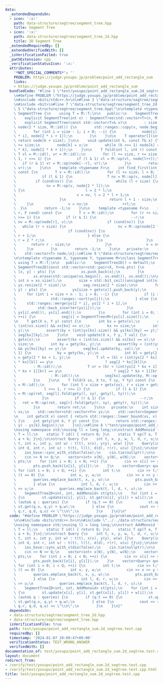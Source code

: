 ```yaml
---
data:
  _extendedDependsOn:
  - icon: ':x:'
    path: data-structure/segtree/segment_tree.hpp
    title: Segment Tree
  - icon: ':x:'
    path: data-structure/segtree/segment_tree_2d.hpp
    title: 2D Segment Tree
  _extendedRequiredBy: []
  _extendedVerifiedWith: []
  _isVerificationFailed: true
  _pathExtension: cpp
  _verificationStatusIcon: ':x:'
  attributes:
    '*NOT_SPECIAL_COMMENTS*': ''
    PROBLEM: https://judge.yosupo.jp/problem/point_add_rectangle_sum
    links:
    - https://judge.yosupo.jp/problem/point_add_rectangle_sum
  bundledCode: "#line 1 \"test/yosupo/point_add_rectangle_sum.2d_segtree.test.cpp\"\
    \n#define PROBLEM \"https://judge.yosupo.jp/problem/point_add_rectangle_sum\"\n\
    \n#include <bits/stdc++.h>\n\n#line 3 \"data-structure/segtree/segment_tree_2d.hpp\"\
    \n#include <bit>\n#line 7 \"data-structure/segtree/segment_tree_2d.hpp\"\n\n#line\
    \ 5 \"data-structure/segtree/segment_tree.hpp\"\n\ntemplate <typename M>\nclass\
    \ SegmentTree {\n    using T = M::T;\n\n   public:\n    SegmentTree() = default;\n\
    \    explicit SegmentTree(int n) : SegmentTree(std::vector<T>(n, M::id())) {}\n\
    \    explicit SegmentTree(const std::vector<T>& v)\n        : size(std::bit_ceil(v.size())),\
    \ node(2 * size, M::id()) {\n        std::ranges::copy(v, node.begin() + size);\n\
    \        for (int i = size - 1; i > 0; --i) {\n            node[i] = M::op(node[2\
    \ * i], node[2 * i + 1]);\n        }\n    }\n\n    T operator[](int k) const {\
    \ return node[k + size]; }\n\n    void update(int k, const T& x) {\n        k\
    \ += size;\n        node[k] = x;\n        while (k >>= 1) node[k] = M::op(node[2\
    \ * k], node[2 * k + 1]);\n    }\n\n    T fold(int l, int r) const {\n       \
    \ T vl = M::id(), vr = M::id();\n        for (l += size, r += size; l < r; l >>=\
    \ 1, r >>= 1) {\n            if (l & 1) vl = M::op(vl, node[l++]);\n         \
    \   if (r & 1) vr = M::op(node[--r], vr);\n        }\n        return M::op(vl,\
    \ vr);\n    }\n\n    template <typename F>\n    int find_first(int l, F cond)\
    \ const {\n        T v = M::id();\n        for (l += size; l > 0; l >>= 1) {\n\
    \            if (l & 1) {\n                T nv = M::op(v, node[l]);\n       \
    \         if (cond(nv)) {\n                    while (l < size) {\n          \
    \              nv = M::op(v, node[2 * l]);\n                        if (cond(nv))\
    \ {\n                            l = 2 * l;\n                        } else {\n\
    \                            v = nv, l = 2 * l + 1;\n                        }\n\
    \                    }\n                    return l + 1 - size;\n           \
    \     }\n                v = nv;\n                ++l;\n            }\n      \
    \  }\n        return -1;\n    }\n\n    template <typename F>\n    int find_last(int\
    \ r, F cond) const {\n        T v = M::id();\n        for (r += size; r > 0; r\
    \ >>= 1) {\n            if (r & 1) {\n                --r;\n                T\
    \ nv = M::op(node[r], v);\n                if (cond(nv)) {\n                 \
    \   while (r < size) {\n                        nv = M::op(node[2 * r + 1], v);\n\
    \                        if (cond(nv)) {\n                            r = 2 *\
    \ r + 1;\n                        } else {\n                            v = nv,\
    \ r = 2 * r;\n                        }\n                    }\n             \
    \       return r - size;\n                }\n                v = nv;\n       \
    \     }\n        }\n        return -1;\n    }\n\n   private:\n    int size;\n\
    \    std::vector<T> node;\n};\n#line 9 \"data-structure/segtree/segment_tree_2d.hpp\"\
    \n\ntemplate <typename X, typename Y, typename M>\nclass SegmentTree2D {\n   \
    \ using T = M::T;\n\n   public:\n    SegmentTree2D() = default;\n    explicit\
    \ SegmentTree2D(const std::vector<std::pair<X, Y>>& pts) {\n        for (auto&\
    \ [x, y] : pts) {\n            xs.push_back(x);\n        }\n        std::ranges::sort(xs);\n\
    \        xs.erase(std::unique(xs.begin(), xs.end()), xs.end());\n\n        const\
    \ int n = xs.size();\n        size = std::bit_ceil((unsigned int)n);\n       \
    \ ys.resize(2 * size);\n        seg.resize(2 * size);\n\n        for (auto& [x,\
    \ y] : pts) {\n            ys[size + getx(x)].push_back(y);\n        }\n\n   \
    \     for (int i = size + n - 1; i > 0; --i) {\n            if (i >= size) {\n\
    \                std::ranges::sort(ys[i]);\n            } else {\n           \
    \     std::ranges::merge(ys[2 * i], ys[2 * i + 1],\n                         \
    \          std::back_inserter(ys[i]));\n            }\n            ys[i].erase(std::unique(ys[i].begin(),\
    \ ys[i].end()), ys[i].end());\n        }\n        for (int i = 0; i < size + n;\
    \ ++i) {\n            seg[i] = SegmentTree<M>(ys[i].size());\n        }\n    }\n\
    \n    T get(X x, Y y) const {\n        int kx = getx(x);\n        assert(kx <\
    \ (int)xs.size() && xs[kx] == x);\n        kx += size;\n        int ky = gety(kx,\
    \ y);\n        assert(ky < (int)ys[kx].size() && ys[kx][ky] == y);\n        return\
    \ seg[kx][ky];\n    }\n\n    void update(X x, Y y, T val) {\n        int kx =\
    \ getx(x);\n        assert(kx < (int)xs.size() && xs[kx] == x);\n        kx +=\
    \ size;\n        int ky = gety(kx, y);\n        assert(ky < (int)ys[kx].size()\
    \ && ys[kx][ky] == y);\n        seg[kx].update(ky, val);\n        while (kx >>=\
    \ 1) {\n            ky = gety(kx, y);\n            int kl = gety(2 * kx, y), kr\
    \ = gety(2 * kx + 1, y);\n            T vl = (kl < (int)ys[2 * kx].size() && ys[2\
    \ * kx][kl] == y\n                        ? seg[2 * kx][kl]\n                \
    \        : M::id());\n            T vr = (kr < (int)ys[2 * kx + 1].size() && ys[2\
    \ * kx + 1][kr] == y\n                        ? seg[2 * kx + 1][kr]\n        \
    \                : M::id());\n            seg[kx].update(ky, M::op(vl, vr));\n\
    \        }\n    }\n\n    T fold(X sx, X tx, Y sy, Y ty) const {\n        T ret\
    \ = M::id();\n        for (int l = size + getx(sx), r = size + getx(tx); l < r;\n\
    \             l >>= 1, r >>= 1) {\n            if (l & 1) {\n                ret\
    \ = M::op(ret, seg[l].fold(gety(l, sy), gety(l, ty)));\n                ++l;\n\
    \            }\n            if (r & 1) {\n                --r;\n             \
    \   ret = M::op(ret, seg[r].fold(gety(r, sy), gety(r, ty)));\n            }\n\
    \        }\n        return ret;\n    }\n\n   private:\n    int size;\n    std::vector<X>\
    \ xs;\n    std::vector<std::vector<Y>> ys;\n    std::vector<SegmentTree<M>> seg;\n\
    \n    int getx(X x) const { return std::ranges::lower_bound(xs, x) - xs.begin();\
    \ }\n    int gety(int k, Y y) const {\n        return std::ranges::lower_bound(ys[k],\
    \ y) - ys[k].begin();\n    }\n};\n#line 6 \"test/yosupo/point_add_rectangle_sum.2d_segtree.test.cpp\"\
    \nusing namespace std;\nusing ll = long long;\n\nstruct AddMonoid {\n    using\
    \ T = ll;\n    static T id() { return 0; }\n    static T op(T a, T b) { return\
    \ a + b; }\n};\n\nstruct Query {\n    int t, x, y, w, l, d, r, u;\n    Query(int\
    \ t, int x, int y, int w) : t(t), x(x), y(y), w(w) {}\n    Query(int t, int l,\
    \ int d, int r, int u) : t(t), l(l), d(d), r(r), u(u) {}\n};\n\nint main() {\n\
    \    ios_base::sync_with_stdio(false);\n    cin.tie(nullptr);\n\n    int N, Q;\n\
    \    cin >> N >> Q;\n    vector<int> x(N), y(N), w(N);\n    vector<pair<int, int>>\
    \ pts;\n    for (int i = 0; i < N; ++i) {\n        cin >> x[i] >> y[i] >> w[i];\n\
    \        pts.push_back({x[i], y[i]});\n    }\n    vector<Query> queries;\n   \
    \ for (int i = 0; i < Q; ++i) {\n        int t;\n        cin >> t;\n        if\
    \ (t == 0) {\n            int x, y, w;\n            cin >> x >> y >> w;\n    \
    \        queries.emplace_back(t, x, y, w);\n            pts.push_back({x, y});\n\
    \        } else {\n            int l, d, r, u;\n            cin >> l >> d >> r\
    \ >> u;\n            queries.emplace_back(t, l, d, r, u);\n        }\n    }\n\
    \    SegmentTree2D<int, int, AddMonoid> st(pts);\n    for (int i = 0; i < N; ++i)\
    \ {\n        st.update(x[i], y[i], st.get(x[i], y[i]) + w[i]);\n    }\n\n    for\
    \ (auto& q : queries) {\n        if (q.t == 0) {\n            st.update(q.x, q.y,\
    \ st.get(q.x, q.y) + q.w);\n        } else {\n            cout << st.fold(q.l,\
    \ q.r, q.d, q.u) << \"\\n\";\n        }\n    }\n}\n"
  code: "#define PROBLEM \"https://judge.yosupo.jp/problem/point_add_rectangle_sum\"\
    \n\n#include <bits/stdc++.h>\n\n#include \"../../data-structure/segtree/segment_tree_2d.hpp\"\
    \nusing namespace std;\nusing ll = long long;\n\nstruct AddMonoid {\n    using\
    \ T = ll;\n    static T id() { return 0; }\n    static T op(T a, T b) { return\
    \ a + b; }\n};\n\nstruct Query {\n    int t, x, y, w, l, d, r, u;\n    Query(int\
    \ t, int x, int y, int w) : t(t), x(x), y(y), w(w) {}\n    Query(int t, int l,\
    \ int d, int r, int u) : t(t), l(l), d(d), r(r), u(u) {}\n};\n\nint main() {\n\
    \    ios_base::sync_with_stdio(false);\n    cin.tie(nullptr);\n\n    int N, Q;\n\
    \    cin >> N >> Q;\n    vector<int> x(N), y(N), w(N);\n    vector<pair<int, int>>\
    \ pts;\n    for (int i = 0; i < N; ++i) {\n        cin >> x[i] >> y[i] >> w[i];\n\
    \        pts.push_back({x[i], y[i]});\n    }\n    vector<Query> queries;\n   \
    \ for (int i = 0; i < Q; ++i) {\n        int t;\n        cin >> t;\n        if\
    \ (t == 0) {\n            int x, y, w;\n            cin >> x >> y >> w;\n    \
    \        queries.emplace_back(t, x, y, w);\n            pts.push_back({x, y});\n\
    \        } else {\n            int l, d, r, u;\n            cin >> l >> d >> r\
    \ >> u;\n            queries.emplace_back(t, l, d, r, u);\n        }\n    }\n\
    \    SegmentTree2D<int, int, AddMonoid> st(pts);\n    for (int i = 0; i < N; ++i)\
    \ {\n        st.update(x[i], y[i], st.get(x[i], y[i]) + w[i]);\n    }\n\n    for\
    \ (auto& q : queries) {\n        if (q.t == 0) {\n            st.update(q.x, q.y,\
    \ st.get(q.x, q.y) + q.w);\n        } else {\n            cout << st.fold(q.l,\
    \ q.r, q.d, q.u) << \"\\n\";\n        }\n    }\n}"
  dependsOn:
  - data-structure/segtree/segment_tree_2d.hpp
  - data-structure/segtree/segment_tree.hpp
  isVerificationFile: true
  path: test/yosupo/point_add_rectangle_sum.2d_segtree.test.cpp
  requiredBy: []
  timestamp: '2024-01-07 20:09:47+09:00'
  verificationStatus: TEST_WRONG_ANSWER
  verifiedWith: []
documentation_of: test/yosupo/point_add_rectangle_sum.2d_segtree.test.cpp
layout: document
redirect_from:
- /verify/test/yosupo/point_add_rectangle_sum.2d_segtree.test.cpp
- /verify/test/yosupo/point_add_rectangle_sum.2d_segtree.test.cpp.html
title: test/yosupo/point_add_rectangle_sum.2d_segtree.test.cpp
---
```

